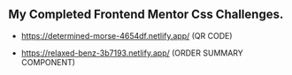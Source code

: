## My Completed Frontend Mentor Css Challenges. 

- https://determined-morse-4654df.netlify.app/ (QR CODE)

- https://relaxed-benz-3b7193.netlify.app/ (ORDER SUMMARY COMPONENT)
